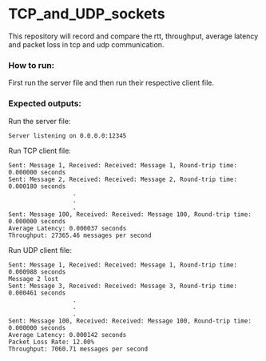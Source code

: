 # TCP_and_UDP_sockets
This repository will record and compare the rtt, throughput, average latency and packet loss in tcp and udp communication.

### How to run:
First run the server file and then run their respective client file. 

### Expected outputs:
  Run the server file:
  
    Server listening on 0.0.0.0:12345
  
  Run TCP client file:
  
    Sent: Message 1, Received: Received: Message 1, Round-trip time: 0.000000 seconds
    Sent: Message 2, Received: Received: Message 2, Round-trip time: 0.000180 seconds
                      .
                      .
                      .
    Sent: Message 100, Received: Received: Message 100, Round-trip time: 0.000000 seconds
    Average Latency: 0.000037 seconds
    Throughput: 27365.46 messages per second

  
Run UDP client file:

    Sent: Message 1, Received: Received: Message 1, Round-trip time: 0.000988 seconds
    Message 2 lost
    Sent: Message 3, Received: Received: Message 3, Round-trip time: 0.000461 seconds
                      .
                      .
                      .
    Sent: Message 100, Received: Received: Message 100, Round-trip time: 0.000000 seconds
    Average Latency: 0.000142 seconds
    Packet Loss Rate: 12.00%
    Throughput: 7060.71 messages per second

### 







